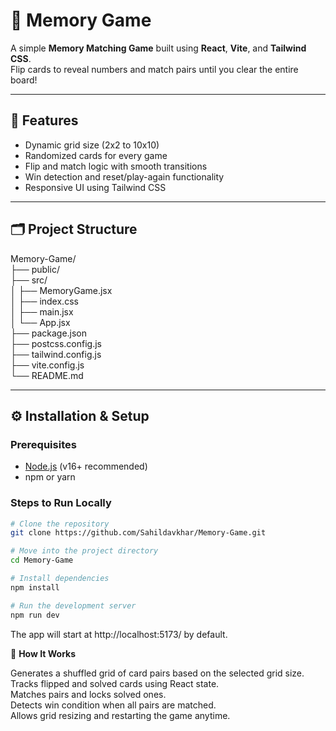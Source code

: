 # 🧠 Memory Game

A simple **Memory Matching Game** built using **React**, **Vite**, and **Tailwind CSS**.  
Flip cards to reveal numbers and match pairs until you clear the entire board!

---

## 🚀 Features
- Dynamic grid size (2x2 to 10x10)
- Randomized cards for every game
- Flip and match logic with smooth transitions
- Win detection and reset/play-again functionality
- Responsive UI using Tailwind CSS

---

## 🗂️ Project Structure<br>
Memory-Game/<br>
├── public/<br>
├── src/<br>
│ ├── MemoryGame.jsx<br>
│ ├── index.css<br>
│ ├── main.jsx<br>
│ └── App.jsx<br>
├── package.json<br>
├── postcss.config.js<br>
├── tailwind.config.js<br>
├── vite.config.js<br>
└── README.md<br>


---

## ⚙️ Installation & Setup

### Prerequisites
- [Node.js](https://nodejs.org/) (v16+ recommended)
- npm or yarn

### Steps to Run Locally
```bash
# Clone the repository
git clone https://github.com/Sahildavkhar/Memory-Game.git

# Move into the project directory
cd Memory-Game

# Install dependencies
npm install

# Run the development server
npm run dev
```
The app will start at http://localhost:5173/ by default.<br>

🧩 **How It Works**

Generates a shuffled grid of card pairs based on the selected grid size.<br>
Tracks flipped and solved cards using React state.<br>
Matches pairs and locks solved ones.<br>
Detects win condition when all pairs are matched.<br>
Allows grid resizing and restarting the game anytime.<br>

